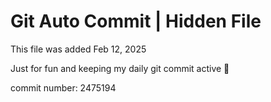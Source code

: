 # Git Auto Commit | Hidden File

This file was added Feb 12, 2025

Just for fun and keeping my daily git commit active 🤪

commit number: 2475194
